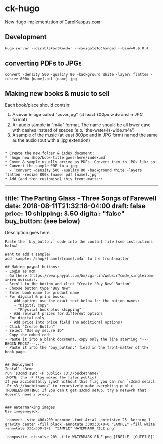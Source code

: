 # ck-hugo
New Hugo implementation of CarolKappus.com


## Development
```
hugo server --disableFastRender --navigateToChanged --bind=0.0.0.0
```

## converting PDFs to JPGs
`convert -density 500 -quality 80 -background White -layers flatten -resize 800x [name].pdf [name].jpg`

## Making new books & music to sell

Each book/piece should contain:
1. A cover image called "cover.jpg" (at least 800px wide and in JPG format)
2. An audio sample in "m4a" format. The name should be all lower case with dashes instead of spaces (e.g. 'the-water-is-wide.m4a')
3. A sample of the music (at least 800px and in JPG form) named the same as the audio (but with a .jpg extension)

```

* Create the new folder & index document:
* `hugo new shop/book-title-goes-here/index.md`
* Cover & sample usually arrive as PDFs. Convert them to JPGs like so:
* Convert the sample PDF to a jpg:
  - `convert -density 500 -quality 80 -background White -layers flatten -resize 800x [name].pdf [name].jpg`
* Add (and then customise) this front-matter:

```
---
title: The Parting Glass - Three Songs of Farewell
date: 2018-08-11T21:32:18-04:00
draft: false
price: 10
shipping: 3.50
digital: "false"
buy_button: (see below)
---
Description goes here...
```
Paste the `buy_button:` code into the content file (see instructions below).

Want to add a sample?
add `sample: /shop/[name]/[name].m4a` to the front-matter.

## Making paypal buttons:
- Login as mom
- Go [here](https://www.paypal.com/bm/cgi-bin/webscr?cmd=_singleitem-intro-outside).
- Scroll to the bottom and click "Create 'Buy Now' Button"
- Choose button type "Buy Now"
- Enter book name for product name
- For digital & print books:
  - Add options use the exact text below for the option names:
    - "Digital copy"
    - "Physical book plus shipping"
  - Add relevant prices for different options
- For digital only
  - Add price into price field (no additional options)
- Click "Create Button"
- Select "Use my secure ID"
- Copy the embed code
- Paste it into a blank document, copy only the line starting "---BEGIN PKCS7---..."
- Paste it into the "buy_button:" field in the front-matter of the book page.


## Deployment
Install s3cmd
run `s3cmd sync -P public/ s3://bucketname/`
(NOTE: the -P flag makes the files public)
If you accidentally synch without this flag you can run `s3cmd setacl -Pr s3://bucketname/` to recursively make everyhting public
TROUBLESHOOTING: If you can't get s3cmd setup, try a network that doesn't need a proxy.


### Watermarking images
Use imagemagick:

`convert -size 400x200 xc:none -font Arial -pointsize 25 -kerning 1 -gravity center -fill black -annotate 330x330+0+0 "SAMPLE" -fill white -annotate 330x330+2+2  "SAMPLE" WATERMARK_FILE.png`

`composite -dissolve 20% -tile WATERMARK_FILE.png [INFILE] [OUTFILE]`
